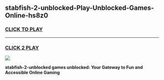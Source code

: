 
## stabfish-2-unblocked-Play-Unblocked-Games-Online-hs8z0
<h3>
<a href="https://premium76.site?title=stabfish-2-unblocked&ref=25A">CLICK TO PLAY</a></h3>
<hr>

<h3>
<a href="https://premium76.site?title=stabfish-2-unblocked&ref=25A">CLICK 2 PLAY</a>
  
</h3>

<a href="https://premium76.site?title=stabfish-2-unblocked&ref=25A"><img src="https://clearcache.store/games.png"></a>


**stabfish-2-unblocked games unblocked: Your Gateway to Fun and Accessible Online Gaming**
